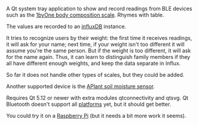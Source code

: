 A Qt system tray application to show and record readings from BLE devices such as the
[1byOne body composition scale](https://www.amazon.com/dp/B01FHELB56).
Rhymes with table.

The values are recorded to an
[influxDB](https://github.com/influxdata/influxdb) instance.

It tries to recognize users by their weight: the first time
it receives readings, it will ask for your name; next time,
if your weight isn't too different it will assume you're the
same person.  But if the weight is too different, it will ask
for the name again.  Thus, it can learn to distinguish family
members if they all have different enough weights, and keep
the data separate in Influx.

So far it does not handle other types of scales, but they
could be added.

Another supported device is the
[APlant soil moisture sensor](http://wiki.aprbrother.com/wiki/APlant).

Requires Qt 5.12 or newer with extra modules
qtconnectivity and qtsvg.  Qt Bluetooth doesn't support
all [platforms](http://doc.qt.io/qt-5/qtbluetooth-index.html)
yet, but it should get better.

You could try it on a [Raspberry Pi](README-raspberry-pi.md)
(but it needs a bit more work it seems).

